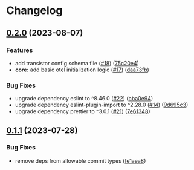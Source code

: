 # Changelog

## [0.2.0](https://github.com/carbon-design-system/transistor-js/compare/v0.1.1...v0.2.0) (2023-08-07)


### Features

* add transistor config schema file ([#18](https://github.com/carbon-design-system/transistor-js/issues/18)) ([75c20e4](https://github.com/carbon-design-system/transistor-js/commit/75c20e43f1fbe40017e2782386de3f07ace76e80))
* **core:** add basic otel initialization logic ([#17](https://github.com/carbon-design-system/transistor-js/issues/17)) ([daa73fb](https://github.com/carbon-design-system/transistor-js/commit/daa73fba96498101645b1b89e1b23ef8463e9c12))


### Bug Fixes

* upgrade dependency eslint to ^8.46.0 ([#22](https://github.com/carbon-design-system/transistor-js/issues/22)) ([bba0e94](https://github.com/carbon-design-system/transistor-js/commit/bba0e94f15942cf267ffacb3ad9da864bb698484))
* upgrade dependency eslint-plugin-import to ^2.28.0 ([#14](https://github.com/carbon-design-system/transistor-js/issues/14)) ([9d695c3](https://github.com/carbon-design-system/transistor-js/commit/9d695c378e8ad23ee44b5faea8dd915ec2025f14))
* upgrade dependency prettier to ^3.0.1 ([#21](https://github.com/carbon-design-system/transistor-js/issues/21)) ([7e61348](https://github.com/carbon-design-system/transistor-js/commit/7e6134807ad90187c16b62e4690579f27aeddc04))

## [0.1.1](https://github.com/carbon-design-system/transistor-js/compare/0.1.0...v0.1.1) (2023-07-28)


### Bug Fixes

* remove deps from allowable commit types ([fe1aea8](https://github.com/carbon-design-system/transistor-js/commit/fe1aea80d96f5f2dbf37e75ab56dfa2b8780fd5b))
